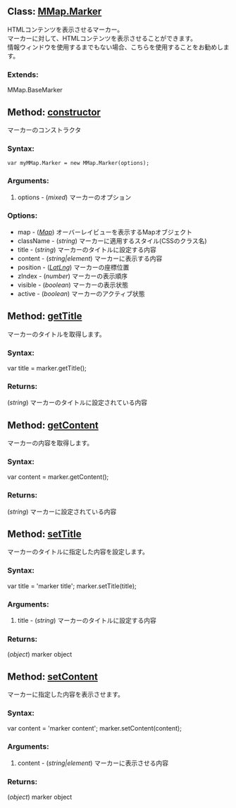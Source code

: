 
Class: <a href='#mmap.marker'>MMap.Marker</a>
---------------------------------------------

HTMLコンテンツを表示させるマーカー。  
マーカーに対して、HTMLコンテンツを表示させることができます。  
情報ウィンドウを使用するまでもない場合、こちらを使用することをお勧めします。

### Extends:

MMap.BaseMarker


Method: <a href='#constructor'>constructor</a>
-----------------------------------------------

マーカーのコンストラクタ

### Syntax:

	var myMMap.Marker = new MMap.Marker(options);

### Arguments:

1. options - (*mixed*) マーカーのオプション

### Options:

* map - (*<a href="http://code.google.com/intl/en/apis/maps/documentation/javascript/reference.html#Map">Map</a>*) オーバーレイビューを表示するMapオブジェクト
* className - (*string*) マーカーに適用するスタイル(CSSのクラス名)
* title - (*string*) マーカーのタイトルに設定する内容
* content - (*string|element*) マーカーに表示する内容
* position - (<a href="http://code.google.com/intl/eu/apis/maps/documentation/javascript/reference.html#LatLng">*LatLng*</a>) マーカーの座標位置
* zIndex - (*number*) マーカーの表示順序
* visible - (*boolean*) マーカーの表示状態 
* active - (*boolean*) マーカーのアクティブ状態


Method: <a href='#getTitle'>getTitle</a>
-----------------------------------------

マーカーのタイトルを取得します。

### Syntax:
var title = marker.getTitle();

### Returns:

(*string*) マーカーのタイトルに設定されている内容


Method: <a href='#getContent'>getContent</a>
---------------------------------------------

マーカーの内容を取得します。

### Syntax:
var content = marker.getContent();

### Returns:

(*string*) マーカーに設定されている内容


Method: <a href='#setTitle'>setTitle</a>
-----------------------------------------

マーカーのタイトルに指定した内容を設定します。

### Syntax:
var title = 'marker title';
marker.setTitle(title);

### Arguments:

1. title - (*string*) マーカーのタイトルに設定する内容

### Returns:

(*object*) marker object


Method: <a href='#setContent'>setContent</a>
---------------------------------------------

マーカーに指定した内容を表示させます。

### Syntax:
var content = 'marker content';
marker.setContent(content);

### Arguments:

1. content - (*string|element*) マーカーに表示させる内容

### Returns:

(*object*) marker object
